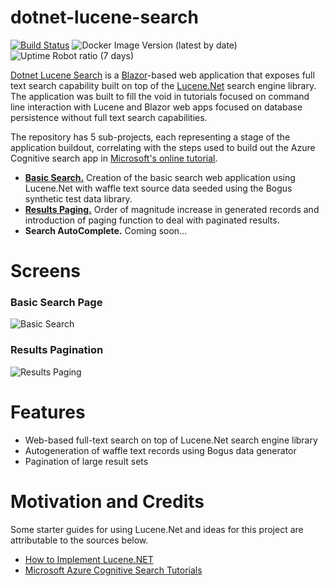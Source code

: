 # dotnet-lucene-search
[![Build Status](https://beckshome.visualstudio.com/dotnet-lucene-search/_apis/build/status/thbst16.dotnet-lucene-search?branchName=main)](https://beckshome.visualstudio.com/dotnet-lucene-search/_build/latest?definitionId=14&branchName=main)
![Docker Image Version (latest by date)](https://img.shields.io/docker/v/thbst16/dotnet-lucene-search?logo=docker)
![Uptime Robot ratio (7 days)](https://img.shields.io/uptimerobot/ratio/7/m792951447-6396ddf7ae6c22d19364ee62?logo=http)

[Dotnet Lucene Search](https://dotnet-lucene-search.azurewebsites.net/) is a [Blazor](https://dotnet.microsoft.com/en-us/apps/aspnet/web-apps/blazor)-based web application that exposes full text search capability built on top of the [Lucene.Net](https://lucenenet.apache.org/) search engine library. The application was built to fill the void in tutorials focused on command line interaction with Lucene and Blazor web apps focused on database persistence without full text search capabilities.

The repository has 5 sub-projects, each representing a stage of the application buildout, correlating with the steps used to build out the Azure Cognitive search app in [Microsoft's online tutorial](https://learn.microsoft.com/en-us/azure/search/tutorial-csharp-create-first-app).

* <b>[Basic Search.](https://beckshome.com/2022/10/lucene-blazor-part-1-basic-search)</b> Creation of the basic search web application using Lucene.Net with waffle text source data seeded using the Bogus synthetic test data library.
* <b>[Results Paging.](https://beckshome.com/2022/11/lucene-blazor-part-2-results-paging)</b> Order of magnitude increase in generated records and introduction of paging function to deal with paginated results.
* <b>Search AutoComplete.</b> Coming soon...

# Screens

### Basic Search Page
![Basic Search](https://s3.amazonaws.com/s3.beckshome.com/20221029-dotnet-lucene-search-basic.jpeg)

### Results Pagination
![Results Paging](https://s3.amazonaws.com/s3.beckshome.com/20221104-dotnet-lucene-search-pagination.jpeg)

# Features

* Web-based full-text search on top of Lucene.Net search engine library
* Autogeneration of waffle text records using Bogus data generator
* Pagination of large result sets

# Motivation and Credits

Some starter guides for using Lucene.Net and ideas for this project are attributable to the sources below.

* [How to Implement Lucene.NET](https://code-maze.com/how-to-implement-lucene-dotnet/)
* [Microsoft Azure Cognitive Search Tutorials](https://learn.microsoft.com/en-us/azure/search/tutorial-csharp-create-first-app)
